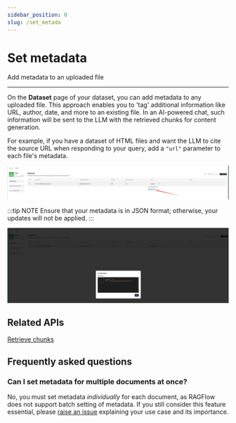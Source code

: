 ```yaml
---
sidebar_position: 0
slug: /set_metada
---
```


# Set metadata

Add metadata to an uploaded file

---

On the **Dataset** page of your dataset, you can add metadata to any uploaded file. This approach enables you to 'tag' additional information like URL, author, date, and more to an existing file. In an AI-powered chat, such information will be sent to the LLM with the retrieved chunks for content generation.

For example, if you have a dataset of HTML files and want the LLM to cite the source URL when responding to your query, add a `"url"` parameter to each file's metadata.

![Set metadata](https://raw.githubusercontent.com/infiniflow/ragflow-docs/main/images/set_metadata.jpg)

:::tip NOTE
Ensure that your metadata is in JSON format; otherwise, your updates will not be applied.
:::

![Input metadata](https://raw.githubusercontent.com/infiniflow/ragflow-docs/main/images/input_metadata.jpg)

## Related APIs

[Retrieve chunks](../../references/http_api_reference.md#retrieve-chunks)

## Frequently asked questions

### Can I set metadata for multiple documents at once?

No, you must set metadata *individually* for each document, as RAGFlow does not support batch setting of metadata. If you still consider this feature essential, please [raise an issue](https://github.com/infiniflow/ragflow/issues) explaining your use case and its importance.